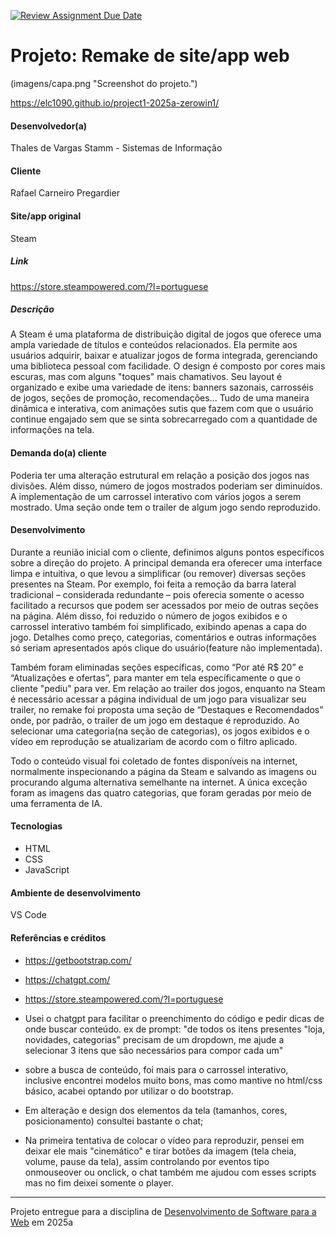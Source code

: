 [![Review Assignment Due Date](https://classroom.github.com/assets/deadline-readme-button-22041afd0340ce965d47ae6ef1cefeee28c7c493a6346c4f15d667ab976d596c.svg)](https://classroom.github.com/a/-0GsTofh)
# Projeto: Remake de site/app web

(imagens/capa.png "Screenshot do projeto.")


https://elc1090.github.io/project1-2025a-zerowin1/


#### Desenvolvedor(a)
Thales de Vargas Stamm - Sistemas de Informação

#### Cliente
Rafael Carneiro Pregardier

#### Site/app original
Steam

##### Link
https://store.steampowered.com/?l=portuguese

##### Descrição
A Steam é uma plataforma de distribuição digital de jogos que oferece uma ampla variedade de títulos e conteúdos relacionados. Ela permite aos usuários adquirir, baixar e atualizar jogos de forma integrada, gerenciando uma biblioteca pessoal com facilidade. O design é composto por cores mais escuras, mas com alguns "toques" mais chamativos. Seu layout é organizado e exibe uma variedade de itens: banners sazonais, carrosséis de jogos, seções de promoção, recomendações... Tudo de uma maneira dinâmica e interativa, com animações sutis que fazem com que o usuário continue engajado sem que se sinta sobrecarregado com a quantidade de informações na tela.

#### Demanda do(a) cliente
Poderia ter uma alteração estrutural em relação a posição dos jogos nas divisões. Além disso, número de jogos mostrados poderiam ser diminuídos. A implementação de um carrossel interativo com vários jogos a serem mostrado. Uma seção onde tem o trailer de algum jogo sendo reproduzido.

#### Desenvolvimento
Durante a reunião inicial com o cliente, definimos alguns pontos específicos sobre a direção do projeto. A principal demanda era oferecer uma interface limpa e intuitiva, o que levou a simplificar (ou remover) diversas seções presentes na Steam. Por exemplo, foi feita a remoção da barra lateral tradicional – considerada redundante – pois oferecia somente o acesso facilitado a recursos que podem ser acessados por meio de outras seções na página. Além disso, foi reduzido o número de jogos exibidos e o carrossel interativo também foi simplificado, exibindo apenas a capa do jogo. Detalhes como preço, categorias, comentários e outras informações só seriam apresentados após clique do usuário(feature não implementada).

Também foram eliminadas seções específicas, como “Por até R$ 20” e “Atualizações e ofertas”, para manter em tela específicamente o que o cliente "pediu" para ver. Em relação ao trailer dos jogos, enquanto na Steam é necessário acessar a página individual de um jogo para visualizar seu trailer, no remake foi proposta uma seção de “Destaques e Recomendados” onde, por padrão, o trailer de um jogo em destaque é reproduzido. Ao selecionar uma categoria(na seção de categorias), os jogos exibidos e o vídeo em reprodução se atualizariam de acordo com o filtro aplicado.

Todo o conteúdo visual foi coletado de fontes disponíveis na internet, normalmente inspecionando a página da Steam e salvando as imagens ou procurando alguma alternativa semelhante na internet. A única exceção foram as imagens das quatro categorias, que foram geradas por meio de uma ferramenta de IA.

#### Tecnologias
- HTML
- CSS
- JavaScript

#### Ambiente de desenvolvimento
VS Code

#### Referências e créditos
- https://getbootstrap.com/
- https://chatgpt.com/
- https://store.steampowered.com/?l=portuguese

- Usei o chatgpt para facilitar o preenchimento do código e pedir dicas de onde buscar conteúdo.
ex de prompt:
"de todos os itens presentes "loja, novidades, categorias" precisam de um dropdown, me ajude a selecionar 3 itens que são necessários para compor cada um"

- sobre a busca de conteúdo, foi mais para o carrossel interativo, inclusive encontrei modelos muito bons, mas como mantive no html/css básico, acabei optando por utilizar o do bootstrap.

- Em alteração e design dos elementos da tela (tamanhos, cores, posicionamento) consultei bastante o chat;

- Na primeira tentativa de colocar o vídeo para reproduzir, pensei em deixar ele mais "cinemático" e tirar botões da imagem (tela cheia, volume, pause da tela), assim controlando por eventos tipo onmouseover ou onclick, o chat também me ajudou com esses scripts mas no fim deixei somente o player.

---
Projeto entregue para a disciplina de [Desenvolvimento de Software para a Web](http://github.com/andreainfufsm/elc1090-2025a) em 2025a
